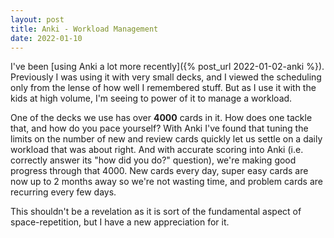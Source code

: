 ```yaml
---
layout: post
title: Anki - Workload Management
date: 2022-01-10
---
```



I've been [using Anki a lot more recently]({% post_url 2022-01-02-anki %}). Previously I was using it with very small decks, and I viewed the scheduling only from the lense of how well I remembered stuff. But as I use it with the kids at high volume, I'm seeing to power of it to manage a workload.

One of the decks we use has over **4000** cards in it. How does one tackle that, and how do you pace yourself? With Anki I've found that tuning the limits on the number of new and review cards quickly let us settle on a daily workload that was about right. And with accurate scoring into Anki (i.e. correctly answer its "how did you do?" question), we're making good progress through that 4000. New cards every day, super easy cards are now up to 2 months away so we're not wasting time, and problem cards are recurring every few days.

This shouldn't be a revelation as it is sort of the fundamental aspect of space-repetition, but I have a new appreciation for it.
